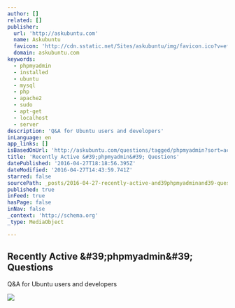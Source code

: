 ```yaml
---
author: []
related: []
publisher:
  url: 'http://askubuntu.com'
  name: Askubuntu
  favicon: 'http://cdn.sstatic.net/Sites/askubuntu/img/favicon.ico?v=eff8fd315b9e'
  domain: askubuntu.com
keywords:
  - phpmyadmin
  - installed
  - ubuntu
  - mysql
  - php
  - apache2
  - sudo
  - apt-get
  - localhost
  - server
description: 'Q&A for Ubuntu users and developers'
inLanguage: en
app_links: []
isBasedOnUrl: 'http://askubuntu.com/questions/tagged/phpmyadmin?sort=active&pageSize=50'
title: 'Recently Active &#39;phpmyadmin&#39; Questions'
datePublished: '2016-04-27T18:18:56.395Z'
dateModified: '2016-04-27T14:43:59.741Z'
starred: false
sourcePath: _posts/2016-04-27-recently-active-and39phpmyadminand39-questions.md
published: true
inFeed: true
hasPage: false
inNav: false
_context: 'http://schema.org'
_type: MediaObject

---
```

<article style=""><h1>Recently Active &amp;#39;phpmyadmin&amp;#39; Questions</h1><p>Q&amp;A for Ubuntu users and developers</p><img src="http://cdn.sstatic.net/Sites/askubuntu/img/apple-touch-icon@2.png?v=c492c9229955&amp;a" /></article>
